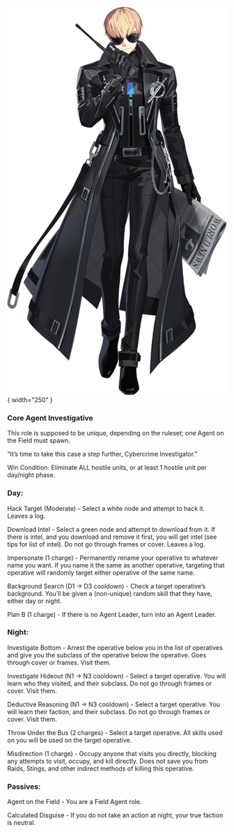 ![cybercrimeinvestigator.png](Images/cybercrimeinvestigator.png){ width="250" }

### **Core Agent Investigative**

This role is supposed to be unique, depending on the ruleset; one Agent on the Field must spawn.

“It’s time to take this case a step further, Cybercrime Investigator.”

Win Condition: Eliminate ALL hostile units, or at least 1 hostile unit per day/night phase.

### **Day:**

Hack Target (Moderate) - Select a white node and attempt to hack it. Leaves a log.

Download Intel - Select a green node and attempt to download from it. If there is intel, and you download and remove it first, you will get intel (see tips for list of intel). Do not go through frames or cover. Leaves a log.

Impersonate (1 charge) - Permanently rename your operative to whatever name you want. If you name it the same as another operative, targeting that operative will randomly target either operative of the same name.

Background Search (D1 -> D3 cooldown) - Check a target operative’s background. You’ll be given a (non-unique) random skill that they have, either day or night.

Plan B (1 charge) - If there is no Agent Leader, turn into an Agent Leader.

### **Night:**

Investigate Bottom - Arrest the operative below you in the list of operatives and give you the subclass of the operative below the operative. Goes through cover or frames. Visit them.

Investigate Hideout (N1 -> N3 cooldown) - Select a target operative. You will learn who they visited, and their subclass. Do not go through frames or cover. Visit them.

Deductive Reasoning (N1 -> N3 cooldown) - Select a target operative. You will learn their faction, and their subclass. Do not go through frames or cover. Visit them.

Throw Under the Bus (2 charges) - Select a target operative. All skills used on you will be used on the target operative.

Misdirection (1 charge) - Occupy anyone that visits you directly, blocking any attempts to visit, occupy, and kill directly. Does not save you from Raids, Stings, and other indirect methods of killing this operative.

### **Passives:**

Agent on the Field - You are a Field Agent role.

Calculated Disguise - If you do not take an action at night, your true faction is neutral.